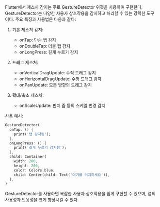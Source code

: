 Flutter에서 제스처 감지는 주로 GestureDetector 위젯을 사용하여 구현한다. GestureDetector는 다양한 사용자 상호작용을 감지하고 처리할 수 있는 강력한 도구이다. 주요 특징과 사용법은 다음과 같다:

1. 기본 제스처 감지:
   - onTap: 단순 탭 감지
   - onDoubleTap: 더블 탭 감지
   - onLongPress: 길게 누르기 감지

2. 드래그 제스처:
   - onVerticalDragUpdate: 수직 드래그 감지
   - onHorizontalDragUpdate: 수평 드래그 감지
   - onPanUpdate: 모든 방향의 드래그 감지

3. 확대/축소 제스처:
   - onScaleUpdate: 핀치 줌 등의 스케일 변경 감지

사용 예시:

```dart
GestureDetector(
  onTap: () {
    print('탭 감지됨');
  },
  onLongPress: () {
    print('길게 누르기 감지됨');
  },
  child: Container(
    width: 200,
    height: 200,
    color: Colors.blue,
    child: Center(child: Text('여기를 터치하세요')),
  ),
)
```

GestureDetector를 사용하면 복잡한 사용자 상호작용을 쉽게 구현할 수 있으며, 앱의 사용성과 반응성을 크게 향상시킬 수 있다.
